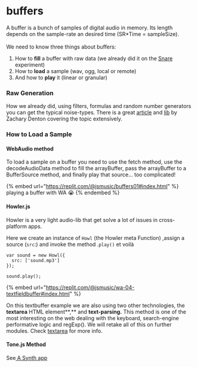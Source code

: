 # buffers

A buffer is a bunch of samples of digital audio in memory. Its length depends on the sample-rate an desired time (SR\*Time = sampleSize).\
\
We need to know three things about buffers:

1. How to **fill** a buffer with raw data (we already did it on the [Snare](generators/snare.md) experiment)
2. How to **load** a sample (wav, ogg, local or remote)
3. And how to **play** it  (linear or granular)

### Raw Generation

How we already did, using filters, formulas  and random number generators you can get the typical noise-types. There  is a great [article](https://noisehack.com/generate-noise-web-audio-api/#demo) and [lib](https://github.com/zacharydenton/noise.js) by Zachary Denton covering the topic extensively.

### How to Load a Sample

#### WebAudio  method

To load a sample on a buffer you need to use the fetch method, use the decodeAudioData method to fill the arrayBuffer, pass the arrayBuffer to a BufferSource method, and finally play that source... too complicated!&#x20;

{% embed url="https://replit.com/@jsmusic/buffers01#index.html" %}
playing a buffer with WA :sob:
{% endembed %}

#### Howler.js

Howler is a very light audio-lib that get solve a lot of issues in cross-platform apps.&#x20;



Here we create an instance of `Howl` (the Howler meta Function) ,assign a source (`src`:) and invoke the method .`play()` et voilà

```
var sound = new Howl({
  src: ['sound.mp3']
});

sound.play();
```

{% embed url="https://replit.com/@jsmusic/wa-04-textfieldbuffer#index.html" %}

On this textbuffer example we are also using two other technologies, the **textarea** HTML element**,** and **text-parsing.**  This method is one of the most interesting on the web dealing with the keyboard, search-engine performative logic and regExp(). We will retake all of this on further modules. Check [textarea](../interfaces/textarea.md) for more info.

#### Tone.js Method&#x20;

See[ A Synth app](../tonejs/a-synth-app.md)



